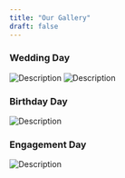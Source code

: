 ```yaml
---
title: "Our Gallery"
draft: false
---
```

### Wedding Day
![Description](./images/test.jpg)
![Description](./images/test3.jpg)

### Birthday Day
![Description](./images/test2.jpg)

### Engagement Day
![Description](./images/test4.jpg)
